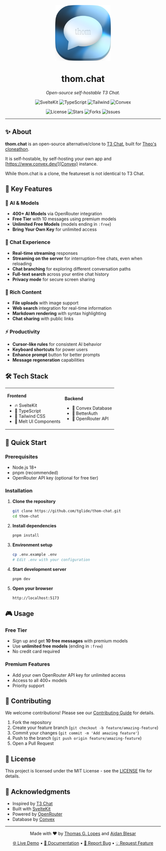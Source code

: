 <div align="center">
  <img src="static/favicon.png" alt="thom.chat" width="180" height="180">
  <h1>thom.chat</h1>
  <p><em>Open-source self-hostable T3 Chat.</em></p>

  <p>
    <img src="https://img.shields.io/badge/SvelteKit-FF3E00?style=for-the-badge&logo=svelte&logoColor=white" alt="SvelteKit">
    <img src="https://img.shields.io/badge/TypeScript-007ACC?style=for-the-badge&logo=typescript&logoColor=white" alt="TypeScript">
    <img src="https://img.shields.io/badge/Tailwind_CSS-38B2AC?style=for-the-badge&logo=tailwind-css&logoColor=white" alt="Tailwind">
    <img src="https://img.shields.io/badge/Convex-FF6B6B?style=for-the-badge&logo=convex&logoColor=white" alt="Convex">
  </p>

  <p>
    <img src="https://img.shields.io/github/license/thomasglachant/thom-chat?style=flat-square" alt="License">
    <img src="https://img.shields.io/github/stars/thomasglachant/thom-chat?style=flat-square" alt="Stars">
    <img src="https://img.shields.io/github/forks/thomasglachant/thom-chat?style=flat-square" alt="Forks">
    <img src="https://img.shields.io/github/issues/thomasglachant/thom-chat?style=flat-square" alt="Issues">
  </p>
</div>

---

## ✨ About

**thom.chat** is an open-source alternative/clone to [T3 Chat](https://t3.chat/), built for [Theo's cloneathon](https://x.com/theo/status/1931515264497254402).

It is self-hostable, by self-hosting your own app and [https://www.convex.dev/](Convex) instance.

While thom.chat is a clone, the featureset is not identical to T3 Chat.

## 🎯 Key Features

### 🤖 **AI & Models**

- **400+ AI Models** via OpenRouter integration
- **Free Tier** with 10 messages using premium models
- **Unlimited Free Models** (models ending in `:free`)
- **Bring Your Own Key** for unlimited access

### 💬 **Chat Experience**

- **Real-time streaming** responses
- **Streaming on the server** for interruption-free chats, even when reloading
- **Chat branching** for exploring different conversation paths
- **Full-text search** across your entire chat history
- **Privacy mode** for secure screen sharing

### 📁 **Rich Content**

- **File uploads** with image support
- **Web search** integration for real-time information
- **Markdown rendering** with syntax highlighting
- **Chat sharing** with public links

### ⚡ **Productivity**

- **Cursor-like rules** for consistent AI behavior
- **Keyboard shortcuts** for power users
- **Enhance prompt** button for better prompts
- **Message regeneration** capabilities

## 🛠️ Tech Stack

<table>
<tr>
<td>

**Frontend**

- 🔥 SvelteKit
- 📝 TypeScript
- 🎨 Tailwind CSS
- 🧩 Melt UI Components

</td>
<td>

**Backend**

- 🔧 Convex Database
- 🔐 BetterAuth
- 🤖 OpenRouter API

</td>
</tr>
</table>

## 🚀 Quick Start

### Prerequisites

- Node.js 18+
- pnpm (recommended)
- OpenRouter API key (optional for free tier)

### Installation

1. **Clone the repository**

   ```bash
   git clone https://github.com/tglide/thom-chat.git
   cd thom-chat
   ```

2. **Install dependencies**

   ```bash
   pnpm install
   ```

3. **Environment setup**

   ```bash
   cp .env.example .env
   # Edit .env with your configuration
   ```

4. **Start development server**

   ```bash
   pnpm dev
   ```

5. **Open your browser**
   ```
   http://localhost:5173
   ```

## 🎮 Usage

### Free Tier

- Sign up and get **10 free messages** with premium models
- Use **unlimited free models** (ending in `:free`)
- No credit card required

### Premium Features

- Add your own OpenRouter API key for unlimited access
- Access to all 400+ models
- Priority support

## 🤝 Contributing

We welcome contributions! Please see our [Contributing Guide](CONTRIBUTING.md) for details.

1. Fork the repository
2. Create your feature branch (`git checkout -b feature/amazing-feature`)
3. Commit your changes (`git commit -m 'Add amazing feature'`)
4. Push to the branch (`git push origin feature/amazing-feature`)
5. Open a Pull Request

## 📄 License

This project is licensed under the MIT License - see the [LICENSE](LICENSE) file for details.

## 🙏 Acknowledgments

- Inspired by [T3 Chat](https://t3.chat/)
- Built with [SvelteKit](https://kit.svelte.dev/)
- Powered by [OpenRouter](https://openrouter.ai/)
- Database by [Convex](https://convex.dev/)

---

<div align="center">
  <p>Made with ❤️ by <a href="https://github.com/tglide">Thomas G. Lopes</a> and <a href="https://github.com/ieedan">Aidan Blesar</a></p>
  <p>
    <a href="https://thom.chat">🌐 Live Demo</a> •
    <a href="#-quick-start">📖 Documentation</a> •
    <a href="https://github.com/yourusername/thom-chat/issues">🐛 Report Bug</a> •
    <a href="https://github.com/yourusername/thom-chat/issues">💡 Request Feature</a>
  </p>
</div>

